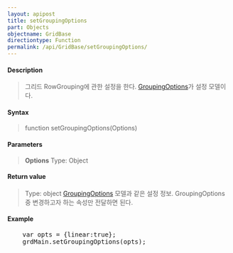 ```yaml
---
layout: apipost
title: setGroupingOptions
part: Objects
objectname: GridBase
directiontype: Function
permalink: /api/GridBase/setGroupingOptions/
---
```



#### Description

> 그리드 RowGrouping에 관한 설정을 한다. [GroupingOptions](/api/GridBase/)가 설정 모델이다.

#### Syntax

> function setGroupingOptions(Options)

#### Parameters

> **Options**
> Type: Object
> 

#### Return value

> Type: object
> [GroupingOptions](/api/GridBase/) 모델과 같은 설정 정보. GroupingOptions 중 변경하고자 하는 속성만 전달하면 된다.

#### Example

<pre class="prettyprint">
    var opts = {linear:true};
    grdMain.setGroupingOptions(opts);
</pre>



